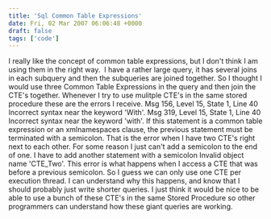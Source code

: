 ```yaml
---
title: 'Sql Common Table Expressions'
date: Fri, 02 Mar 2007 06:06:48 +0000
draft: false
tags: ['code']
---
```


I really like the concept of common table expressions, but I don't think I am using them in the right way.  I have a rather large query, it has several joins in each subquery and then the subqueries are joined together. So I thought I would use three Common Table Expressions in the query and then join the CTE's together. Whenever I try to use mulitple CTE's in the same stored procedure these are the errors I receive. Msg 156, Level 15, State 1, Line 40 Incorrect syntax near the keyword 'With'. Msg 319, Level 15, State 1, Line 40 Incorrect syntax near the keyword 'with'. If this statement is a common table expression or an xmlnamespaces clause, the previous statement must be terminated with a semicolon. That is the error when I have two CTE's right next to each other. For some reason I just can't add a semicolon to the end of one. I have to add another statement with a semicolon Invalid object name 'CTE\_Two'. This error is what happens when I access a CTE that was before a previous semicolon. So I guess we can only use one CTE per execution thread. I can understand why this happens, and know that I should probably just write shorter queries. I just think it would be nice to be able to use a bunch of these CTE's in the same Stored Procedure so other programmers can understand how these giant queries are working.